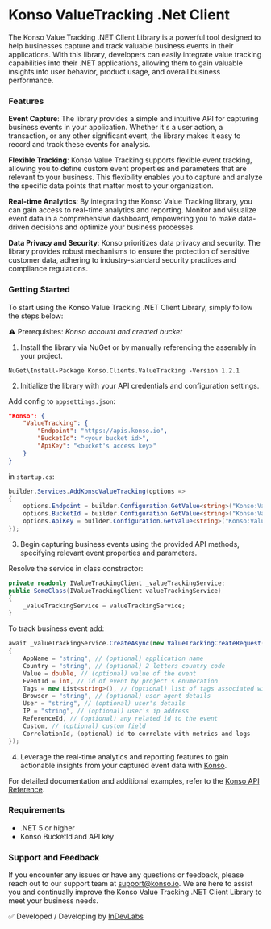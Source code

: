 

# Konso ValueTracking .Net Client

The Konso Value Tracking .NET Client Library is a powerful tool designed to help businesses capture and track valuable business events in their applications. With this library, developers can easily integrate value tracking capabilities into their .NET applications, allowing them to gain valuable insights into user behavior, product usage, and overall business performance.

### Features

**Event Capture**: The library provides a simple and intuitive API for capturing business events in your application. Whether it's a user action, a transaction, or any other significant event, the library makes it easy to record and track these events for analysis.

**Flexible Tracking**: Konso Value Tracking supports flexible event tracking, allowing you to define custom event properties and parameters that are relevant to your business. This flexibility enables you to capture and analyze the specific data points that matter most to your organization.

**Real-time Analytics**: By integrating the Konso Value Tracking library, you can gain access to real-time analytics and reporting. Monitor and visualize event data in a comprehensive dashboard, empowering you to make data-driven decisions and optimize your business processes.

**Data Privacy and Security**: Konso prioritizes data privacy and security. The library provides robust mechanisms to ensure the protection of sensitive customer data, adhering to industry-standard security practices and compliance regulations.

### Getting Started

To start using the Konso Value Tracking .NET Client Library, simply follow the steps below:

⚠️ Prerequisites: *Konso account and created bucket* 

1. Install the library via NuGet or by manually referencing the assembly in your project.

```
NuGet\Install-Package Konso.Clients.ValueTracking -Version 1.2.1
```

2. Initialize the library with your API credentials and configuration settings.

Add config to `appsettings.json`:
```json
"Konso": {
    "ValueTracking": {
        "Endpoint": "https://apis.konso.io",
        "BucketId": "<your bucket id>",
        "ApiKey": "<bucket's access key>"
    }
}
```


in `startup.cs`:

```csharp
builder.Services.AddKonsoValueTracking(options =>
{
    options.Endpoint = builder.Configuration.GetValue<string>("Konso:ValueTracking:Endpoint");
    options.BucketId = builder.Configuration.GetValue<string>("Konso:ValueTracking:BucketId");
    options.ApiKey = builder.Configuration.GetValue<string>("Konso:ValueTracking:ApiKey");
});
```

3. Begin capturing business events using the provided API methods, specifying relevant event properties and parameters.

Resolve the service in class constractor:
```csharp
private readonly IValueTrackingClient _valueTrackingService;
public SomeClass(IValueTrackingClient valueTrackingService)
{
    _valueTrackingService = valueTrackingService;
}
```

To track business event add:
```csharp
await _valueTrackingService.CreateAsync(new ValueTrackingCreateRequest() 
{ 
    AppName = "string", // (optional) application name  
    Country = "string", // (optional) 2 letters country code
    Value = double, // (optional) value of the event  
    EventId = int, // id of event by project's enumeration 
    Tags = new List<string>(), // (optional) list of tags associated with the event 
    Browser = "string", // (optional) user agent details
    User = "string", // (optional) user's details
    IP = "string", // (optional) user's ip address
    ReferenceId, // (optional) any related id to the event
    Custom, // (optional) custom field 
    CorrelationId, (optional) id to correlate with metrics and logs
});
```

4. Leverage the real-time analytics and reporting features to gain actionable insights from your captured event data with [Konso](https://app.konso.io).

For detailed documentation and additional examples, refer to the [Konso API Reference](https://docs.konso.io/).

### Requirements
- .NET 5 or higher
- Konso BucketId and API key

### Support and Feedback
If you encounter any issues or have any questions or feedback, please reach out to our support team at support@konso.io. We are here to assist you and continually improve the Konso Value Tracking .NET Client Library to meet your business needs.

✅ Developed / Developing by [InDevLabs](https://indevlabs.de)


